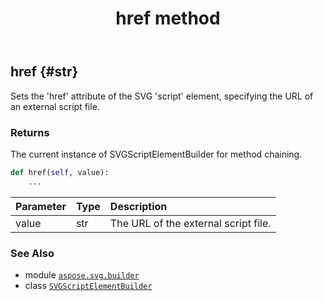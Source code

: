 ﻿---
title: href method
second_title: Aspose.SVG for Python via .NET API References
description: 
type: docs
weight: 60
url: /python-net/aspose.svg.builder/svgscriptelementbuilder/href/
is_root: false
---

## href {#str}

Sets the 'href' attribute of the SVG 'script' element, specifying the URL of an external script file.


### Returns 


The current instance of SVGScriptElementBuilder for method chaining.


```python
def href(self, value):
    ...
```


| Parameter | Type | Description |
| :- | :- | :- |
| value | str | The URL of the external script file. |



### See Also
* module [`aspose.svg.builder`](../../)
* class [`SVGScriptElementBuilder`](/svg/python-net/aspose.svg.builder/svgscriptelementbuilder)
